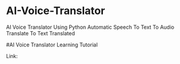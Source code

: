 # AI-Voice-Translator

AI Voice Translator Using Python Automatic Speech To Text To Audio Translate To Text Translated

#AI Voice Translator Learning Tutorial

Link: 

